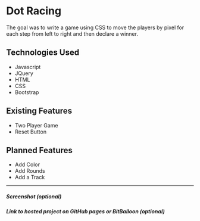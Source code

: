 # Dot Racing

 The goal was to write a game using CSS to move the players by pixel for each step from left to right and then declare a winner.

## Technologies Used
* Javascript
* JQuery
* HTML
* CSS
* Bootstrap

## Existing Features
* Two Player Game
* Reset Button

## Planned Features
* Add Color
* Add Rounds
* Add a Track

---

##### Screenshot (optional)

##### Link to hosted project on GitHub pages or BitBalloon (optional)